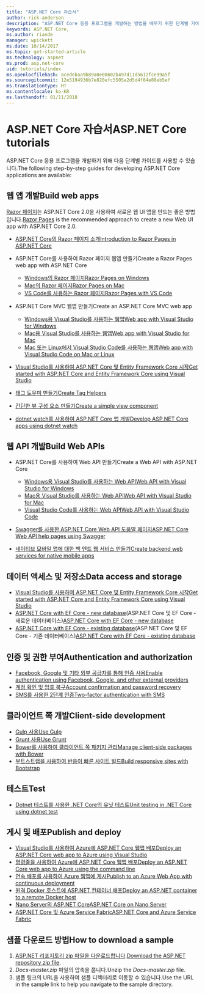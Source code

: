 ```yaml
---
title: "ASP.NET Core 자습서"
author: rick-anderson
description: "ASP.NET Core 응용 프로그램을 개발하는 방법을 배우기 위한 단계별 가이드 목록입니다."
keywords: ASP.NET Core,
ms.author: riande
manager: wpickett
ms.date: 10/14/2017
ms.topic: get-started-article
ms.technology: aspnet
ms.prod: asp.net-core
uid: tutorials/index
ms.openlocfilehash: acedebaa9b89a0e00602b497d11d5612fce99a5f
ms.sourcegitcommit: 12e5194936b7e820efc5505a2d5d4f84e88eb5ef
ms.translationtype: HT
ms.contentlocale: ko-KR
ms.lasthandoff: 01/11/2018
---
```

# <a name="aspnet-core-tutorials"></a><span data-ttu-id="a446a-104">ASP.NET Core 자습서</span><span class="sxs-lookup"><span data-stu-id="a446a-104">ASP.NET Core tutorials</span></span>

<span data-ttu-id="a446a-105">ASP.NET Core 응용 프로그램을 개발하기 위해 다음 단계별 가이드를 사용할 수 있습니다.</span><span class="sxs-lookup"><span data-stu-id="a446a-105">The following step-by-step guides for developing ASP.NET Core applications are available:</span></span>

## <a name="build-web-apps"></a><span data-ttu-id="a446a-106">웹 앱 개발</span><span class="sxs-lookup"><span data-stu-id="a446a-106">Build web apps</span></span>

<span data-ttu-id="a446a-107">[Razor 페이지](xref:mvc/razor-pages/index)는 ASP.NET Core 2.0을 사용하여 새로운 웹 UI 앱을 만드는 좋은 방법입니다.</span><span class="sxs-lookup"><span data-stu-id="a446a-107">[Razor Pages](xref:mvc/razor-pages/index) is the recommended approach to create a new Web UI app with ASP.NET Core 2.0.</span></span>

* [<span data-ttu-id="a446a-108">ASP.NET Core의 Razor 페이지 소개</span><span class="sxs-lookup"><span data-stu-id="a446a-108">Introduction to Razor Pages in ASP.NET Core</span></span>](xref:mvc/razor-pages/index)
* <span data-ttu-id="a446a-109">ASP.NET Core를 사용하여 Razor 페이지 웹앱 만들기</span><span class="sxs-lookup"><span data-stu-id="a446a-109">Create a Razor Pages web app with ASP.NET Core</span></span>

   * [<span data-ttu-id="a446a-110">Windows의 Razor 페이지</span><span class="sxs-lookup"><span data-stu-id="a446a-110">Razor Pages on Windows</span></span>](xref:tutorials/razor-pages/index)
   * [<span data-ttu-id="a446a-111">Mac의 Razor 페이지</span><span class="sxs-lookup"><span data-stu-id="a446a-111">Razor Pages on Mac</span></span>](xref:tutorials/razor-pages-mac/index)
   * [<span data-ttu-id="a446a-112">VS Code를 사용하는 Razor 페이지</span><span class="sxs-lookup"><span data-stu-id="a446a-112">Razor Pages with VS Code</span></span>](xref:tutorials/razor-pages-vsc/index)  

* <span data-ttu-id="a446a-113">ASP.NET Core MVC 웹앱 만들기</span><span class="sxs-lookup"><span data-stu-id="a446a-113">Create an ASP.NET Core MVC web app</span></span>

   * [<span data-ttu-id="a446a-114">Windows용 Visual Studio를 사용하는 웹앱</span><span class="sxs-lookup"><span data-stu-id="a446a-114">Web app with Visual Studio for Windows</span></span>](first-mvc-app/index.md)
   * [<span data-ttu-id="a446a-115">Mac용 Visual Studio를 사용하는 웹앱</span><span class="sxs-lookup"><span data-stu-id="a446a-115">Web app with Visual Studio for Mac</span></span>](first-mvc-app-mac/index.md)
   * [<span data-ttu-id="a446a-116">Mac 또는 Linux에서 Visual Studio Code를 사용하는 웹앱</span><span class="sxs-lookup"><span data-stu-id="a446a-116">Web app with Visual Studio Code on Mac or Linux</span></span>](first-mvc-app-xplat/index.md)

* [<span data-ttu-id="a446a-117">Visual Studio를 사용하여 ASP.NET Core 및 Entity Framework Core 시작</span><span class="sxs-lookup"><span data-stu-id="a446a-117">Get started with ASP.NET Core and Entity Framework Core using Visual Studio</span></span>](../data/ef-mvc/index.md)
* [<span data-ttu-id="a446a-118">태그 도우미 만들기</span><span class="sxs-lookup"><span data-stu-id="a446a-118">Create Tag Helpers</span></span>](../mvc/views/tag-helpers/authoring.md)
* [<span data-ttu-id="a446a-119">간단한 뷰 구성 요소 만들기</span><span class="sxs-lookup"><span data-stu-id="a446a-119">Create a simple view component</span></span>](../mvc/views/view-components.md#walkthrough-creating-a-simple-view-component)
* [<span data-ttu-id="a446a-120">dotnet watch를 사용하여 ASP.NET Core 앱 개발</span><span class="sxs-lookup"><span data-stu-id="a446a-120">Develop ASP.NET Core apps using dotnet watch</span></span>](dotnet-watch.md)

## <a name="build-web-apis"></a><span data-ttu-id="a446a-121">웹 API 개발</span><span class="sxs-lookup"><span data-stu-id="a446a-121">Build Web APIs</span></span>
* <span data-ttu-id="a446a-122">ASP.NET Core를 사용하여 Web API 만들기</span><span class="sxs-lookup"><span data-stu-id="a446a-122">Create a Web API with ASP.NET Core</span></span>

  * [<span data-ttu-id="a446a-123">Windows용 Visual Studio를 사용하는 Web API</span><span class="sxs-lookup"><span data-stu-id="a446a-123">Web API with Visual Studio for Windows</span></span>](first-web-api.md)
  * [<span data-ttu-id="a446a-124">Mac용 Visual Studio를 사용하는 Web API</span><span class="sxs-lookup"><span data-stu-id="a446a-124">Web API with Visual Studio for Mac</span></span>](xref:tutorials/first-web-api-mac)
  * [<span data-ttu-id="a446a-125">Visual Studio Code를 사용하는 Web API</span><span class="sxs-lookup"><span data-stu-id="a446a-125">Web API with Visual Studio Code</span></span>](web-api-vsc.md)
  
* [<span data-ttu-id="a446a-126">Swagger를 사용한 ASP.NET Core Web API 도움말 페이지</span><span class="sxs-lookup"><span data-stu-id="a446a-126">ASP.NET Core Web API help pages using Swagger</span></span>](web-api-help-pages-using-swagger.md)
* [<span data-ttu-id="a446a-127">네이티브 모바일 앱에 대한 백 엔드 웹 서비스 만들기</span><span class="sxs-lookup"><span data-stu-id="a446a-127">Create backend web services for native mobile apps</span></span>](../mobile/native-mobile-backend.md)

## <a name="data-access-and-storage"></a><span data-ttu-id="a446a-128">데이터 액세스 및 저장소</span><span class="sxs-lookup"><span data-stu-id="a446a-128">Data access and storage</span></span>
* [<span data-ttu-id="a446a-129">Visual Studio를 사용하여 ASP.NET Core 및 Entity Framework Core 시작</span><span class="sxs-lookup"><span data-stu-id="a446a-129">Get started with ASP.NET Core and Entity Framework Core using Visual Studio</span></span>](../data/ef-mvc/index.md)
* <span data-ttu-id="a446a-130">[ASP.NET Core with EF Core - new database](https://docs.microsoft.com/ef/core/get-started/aspnetcore/new-db)(ASP.NET Core 및 EF Core - 새로운 데이터베이스)</span><span class="sxs-lookup"><span data-stu-id="a446a-130">[ASP.NET Core with EF Core - new database](https://docs.microsoft.com/ef/core/get-started/aspnetcore/new-db)</span></span>
* <span data-ttu-id="a446a-131">[ASP.NET Core with EF Core - existing database](https://docs.microsoft.com/ef/core/get-started/aspnetcore/existing-db)(ASP.NET Core 및 EF Core - 기존 데이터베이스)</span><span class="sxs-lookup"><span data-stu-id="a446a-131">[ASP.NET Core with EF Core - existing database](https://docs.microsoft.com/ef/core/get-started/aspnetcore/existing-db)</span></span>

## <a name="authentication-and-authorization"></a><span data-ttu-id="a446a-132">인증 및 권한 부여</span><span class="sxs-lookup"><span data-stu-id="a446a-132">Authentication and authorization</span></span>
* [<span data-ttu-id="a446a-133">Facebook, Google 및 기타 외부 공급자를 통해 인증 사용</span><span class="sxs-lookup"><span data-stu-id="a446a-133">Enable authentication using Facebook, Google, and other external providers</span></span>](../security/authentication/social/index.md)
* [<span data-ttu-id="a446a-134">계정 확인 및 암호 복구</span><span class="sxs-lookup"><span data-stu-id="a446a-134">Account confirmation and password recovery</span></span>](../security/authentication/accconfirm.md)
* [<span data-ttu-id="a446a-135">SMS를 사용한 2단계 인증</span><span class="sxs-lookup"><span data-stu-id="a446a-135">Two-factor authentication with SMS</span></span>](../security/authentication/2fa.md)

## <a name="client-side-development"></a><span data-ttu-id="a446a-136">클라이언트 쪽 개발</span><span class="sxs-lookup"><span data-stu-id="a446a-136">Client-side development</span></span>
* [<span data-ttu-id="a446a-137">Gulp 사용</span><span class="sxs-lookup"><span data-stu-id="a446a-137">Use Gulp</span></span>](../client-side/using-gulp.md)
* [<span data-ttu-id="a446a-138">Grunt 사용</span><span class="sxs-lookup"><span data-stu-id="a446a-138">Use Grunt</span></span>](../client-side/using-grunt.md)
* [<span data-ttu-id="a446a-139">Bower를 사용하여 클라이언트 쪽 패키지 관리</span><span class="sxs-lookup"><span data-stu-id="a446a-139">Manage client-side packages with Bower</span></span>](../client-side/bower.md)
* [<span data-ttu-id="a446a-140">부트스트랩을 사용하여 반응이 빠른 사이트 빌드</span><span class="sxs-lookup"><span data-stu-id="a446a-140">Build responsive sites with Bootstrap</span></span>](../client-side/bootstrap.md)

## <a name="test"></a><span data-ttu-id="a446a-141">테스트</span><span class="sxs-lookup"><span data-stu-id="a446a-141">Test</span></span>
* [<span data-ttu-id="a446a-142">Dotnet 테스트를 사용한 .NET Core의 유닛 테스트</span><span class="sxs-lookup"><span data-stu-id="a446a-142">Unit testing in .NET Core using dotnet test</span></span>](https://docs.microsoft.com/dotnet/articles/core/testing/unit-testing-with-dotnet-test)

## <a name="publish-and-deploy"></a><span data-ttu-id="a446a-143">게시 및 배포</span><span class="sxs-lookup"><span data-stu-id="a446a-143">Publish and deploy</span></span>
* [<span data-ttu-id="a446a-144">Visual Studio를 사용하여 Azure에 ASP.NET Core 웹앱 배포</span><span class="sxs-lookup"><span data-stu-id="a446a-144">Deploy an ASP.NET Core web app to Azure using Visual Studio</span></span>](publish-to-azure-webapp-using-vs.md)
* [<span data-ttu-id="a446a-145">명령줄을 사용하여 Azure에 ASP.NET Core 웹앱 배포</span><span class="sxs-lookup"><span data-stu-id="a446a-145">Deploy an ASP.NET Core web app to Azure using the command line</span></span>](publish-to-azure-webapp-using-cli.md)
* [<span data-ttu-id="a446a-146">연속 배포를 사용하여 Azure 웹앱에 게시</span><span class="sxs-lookup"><span data-stu-id="a446a-146">Publish to an Azure Web App with continuous deployment</span></span>](xref:host-and-deploy/azure-apps/azure-continuous-deployment)
* [<span data-ttu-id="a446a-147">원격 Docker 호스트에 ASP.NET 컨테이너 배포</span><span class="sxs-lookup"><span data-stu-id="a446a-147">Deploy an ASP.NET container to a remote Docker host</span></span>](https://docs.microsoft.com/azure/vs-azure-tools-docker-hosting-web-apps-in-docker)
* [<span data-ttu-id="a446a-148">Nano Server의 ASP.NET Core</span><span class="sxs-lookup"><span data-stu-id="a446a-148">ASP.NET Core on Nano Server</span></span>](nano-server.md)
* [<span data-ttu-id="a446a-149">ASP.NET Core 및 Azure Service Fabric</span><span class="sxs-lookup"><span data-stu-id="a446a-149">ASP.NET Core and Azure Service Fabric</span></span>](https://docs.microsoft.com/azure/service-fabric/service-fabric-add-a-web-frontend)

<a name="download"></a> 
## <a name="how-to-download-a-sample"></a><span data-ttu-id="a446a-150">샘플 다운로드 방법</span><span class="sxs-lookup"><span data-stu-id="a446a-150">How to download a sample</span></span>
1. <span data-ttu-id="a446a-151">[ASP.NET 리포지토리 zip 파일을 다운로드합니다](https://codeload.github.com/aspnet/Docs/zip/master).</span><span class="sxs-lookup"><span data-stu-id="a446a-151">[Download the ASP.NET repository zip file](https://codeload.github.com/aspnet/Docs/zip/master).</span></span>
1. <span data-ttu-id="a446a-152">*Docs-master.zip* 파일의 압축을 풉니다.</span><span class="sxs-lookup"><span data-stu-id="a446a-152">Unzip the *Docs-master.zip* file.</span></span>
1. <span data-ttu-id="a446a-153">샘플 링크의 URL을 사용하여 샘플 디렉터리로 이동할 수 있습니다.</span><span class="sxs-lookup"><span data-stu-id="a446a-153">Use the URL in the sample link to help you navigate to the sample directory.</span></span> 
